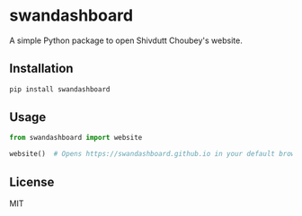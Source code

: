 # swandashboard

A simple Python package to open Shivdutt Choubey's website.

## Installation

```bash
pip install swandashboard
```

## Usage

```python
from swandashboard import website

website()  # Opens https://swandashboard.github.io in your default browser
```

## License
MIT